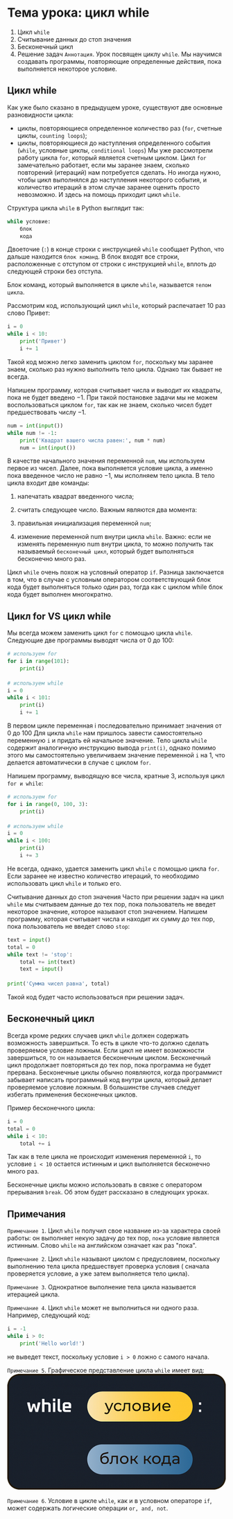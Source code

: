 # Тема урока: цикл while

1. Цикл `while`
2. Считывание данных до стоп значения
3. Бесконечный цикл
4. Решение задач
   `Аннотация`. Урок посвящен циклу `while`. Мы научимся создавать программы, повторяющие определенные действия, пока
   выполняется некоторое условие.

## Цикл while

Как уже было сказано в предыдущем уроке, существуют две основные разновидности цикла:

- циклы, повторяющиеся определенное количество раз (`for`, счетные циклы, `counting loops`);
- циклы, повторяющиеся до наступления определенного события (`while`, условные циклы, `conditional loops`)
  Мы уже рассмотрели работу цикла `for`, который является счетным циклом. Цикл `for` замечательно работает, если мы
  заранее
  знаем, сколько повторений (итераций) нам потребуется сделать. Но иногда нужно, чтобы цикл выполнялся до наступления
  некоторого события, и количество итераций в этом случае заранее оценить просто невозможно. И здесь на помощь приходит
  цикл `while`.

Структура цикла `while` в Python выглядит так:

```python
while условие:
    блок
    кода
```

Двоеточие (`:`) в конце строки с инструкцией `while` сообщает Python, что дальше находится `блок команд`. В блок входят
все
строки, расположенные с отступом от строки с инструкцией `while`, вплоть до следующей строки без отступа.

Блок команд, который выполняется в цикле `while`, называется `телом цикла`.

Рассмотрим код, использующий цикл `while`, который распечатает 10 раз слово Привет:

```python
i = 0
while i < 10:
    print('Привет')
    i += 1
```

Такой код можно легко заменить циклом `for`, поскольку мы заранее знаем, сколько раз нужно выполнить тело цикла. Однако
так бывает не всегда.

Напишем программу, которая считывает числа и выводит их квадраты, пока не будет введено −1. При такой постановке задачи
мы не можем воспользоваться циклом `for`, так как не знаем, сколько чисел будет предшествовать числу −1.

```python
num = int(input())
while num != -1:
    print('Квадрат вашего числа равен:', num * num)
    num = int(input())
```

В качестве начального значения переменной `num`, мы используем первое из чисел. Далее, пока выполняется условие цикла, а
именно пока введенное число не равно −1, мы исполняем тело цикла. В тело цикла входит две команды:

1. напечатать квадрат введенного числа;
2. считать следующее число.
   Важным являются два момента:

1. правильная инициализация переменной `num`;
2. изменение переменной num внутри цикла `while`.
   Важно: если не изменять переменную num внутри цикла, то можно получить так называемый `бесконечный цикл`, который
   будет
   выполняться бесконечно много раз.

Цикл `while` очень похож на условный оператор `if`. Разница заключается в том, что в случае с условным оператором
соответствующий блок кода будет выполняться только один раз, тогда как с циклом while блок кода будет выполнен
многократно.

## Цикл for VS цикл while

Мы всегда можем заменить цикл `for` с помощью цикла `while`. Следующие две программы выводят числа от 0 до 100:

```python
# используем for
for i in range(101):
    print(i)

# используем while
i = 0
while i < 101:
    print(i)
    i += 1
```

В первом цикле переменная i последовательно принимает значения от 0 до 100
Для цикла `while` нам пришлось завести самостоятельно переменную `i` и придать ей начальное значение. Тело цикла `while`
содержит аналогичную инструкцию вывода `print(i)`, однако помимо этого мы самостоятельно увеличиваем значение переменной
`i`
на 1, что делается автоматически в случае с циклом `for`.

Напишем программу, выводящую все числа, кратные 3, используя цикл `for и while`:

```python
# используем for
for i in range(0, 100, 3):
    print(i)

# используем while
i = 0
while i < 100:
    print(i)
    i += 3
```

Не всегда, однако, удается заменить цикл `while` с помощью цикла `for`. Если заранее не известно количество итераций, то
необходимо использовать цикл `while` и только его.

Считывание данных до стоп значения
Часто при решении задач на цикл `while` мы считываем данные до тех пор, пока пользователь не введет некоторое значение,
которое называют стоп значением. Напишем программу, которая считывает числа и находит их сумму до тех пор, пока
пользователь не введет слово `stop`:

```python
text = input()
total = 0
while text != 'stop':
    total += int(text)
    text = input()

print('Сумма чисел равна', total)
```

Такой код будет часто использоваться при решении задач.

## Бесконечный цикл

Всегда кроме редких случаев цикл `while` должен содержать возможность завершиться. То есть в цикле что-то должно сделать
проверяемое условие ложным. Если цикл не имеет возможности завершиться, то он называется бесконечным циклом. Бесконечный
цикл продолжает повторяться до тех пор, пока программа не будет прервана. Бесконечные циклы обычно появляются, когда
программист забывает написать программный код внутри цикла, который делает проверяемое условие ложным. В большинстве
случаев следует избегать применения бесконечных циклов.

Пример бесконечного цикла:

```python
i = 0
total = 0
while i < 10:
    total += i
```

Так как в теле цикла не происходит изменения переменной `i`, то условие `i < 10` остается истинным и цикл выполняется
бесконечно много раз.

Бесконечные циклы можно использовать в связке с оператором прерывания `break`. Об этом будет рассказано в следующих
уроках.

## Примечания

`Примечание 1`. Цикл `while` получил свое название из-за характера своей работы: он выполняет некую задачу до тех пор,
`пока`
условие является истинным. Слово `while` на английском означает как раз "пока".

`Примечание 2`. Цикл `while` называют циклом с предусловием, поскольку выполнению тела цикла предшествует проверка
условия (
сначала проверяется условие, а уже затем выполняется тело цикла).

`Примечание 3`. Однократное выполнение тела цикла называется итерацией цикла.

`Примечание 4`. Цикл `while` может не выполниться ни одного раза. Например, следующий код:

```python
i = -1
while i > 0:
    print('Hello world!')
```

не выведет текст, поскольку условие `i > 0` ложно с самого начала.

`Примечание 5`. Графическое представление цикла `while` имеет вид:
!["Dbeaver"](/stepic/beginers/4%20%20for_while/7_4/imame1.png)

`Примечание 6`. Условие в цикле `while`, как и в условном операторе `if`, может содержать логические операции `or, and, not`. 